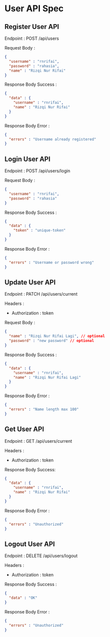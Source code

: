 # User API Spec

## Register User API

Endpoint :  POST /api/users 

Request Body :

```json
{
  "username" : "rnrifai",
  "password" : "rahasia",
  "name" : "Rizqi Nur Rifai"
}
```

Response Body Success :

```json
{
  "data" : {
    "username" : "rnrifai",
    "name" : "Rizqi Nur Rifai"
  }
}
```

Response Body Error : 

```json
{
  "errors" : "Username already registered"
}
```

## Login User API

Endpoint : POST /api/users/login

Request Body :

```json
{
  "username" : "rnrifai",
  "password" : "rahasia"
}
```

Response Body Success : 

```json
{
  "data" : {
    "token" : "unique-token"
  }
}
```

Response Body Error :

```json
{
  "errors" : "Username or password wrong"
}
```

## Update User API

Endpoint : PATCH /api/users/current

Headers :
- Authorization : token 

Request Body :

```json
{
  "name" : "Rizqi Nur Rifai Lagi", // optional
  "password" : "new password" // optional
}
```

Response Body Success : 

```json
{
  "data" : {
    "username" : "rnrifai",
    "name" : "Rizqi Nur Rifai Lagi"
  }
}
```

Response Body Error : 

```json
{
  "errors" : "Name length max 100"
}
```

## Get User API

Endpoint : GET /api/users/current

Headers :
- Authorization : token

Response Body Success:

```json
{
  "data" : {
    "username" : "rnrifai",
    "name" : "Rizqi Nur Rifai"
  }
}
```

Response Body Error : 

```json
{
  "errors" : "Unauthorized"
}
```

## Logout User API

Endpoint : DELETE /api/users/logout

Headers :
- Authorization : token

Response Body Success : 

```json
{
  "data" : "OK"
}
```

Response Body Error : 

```json
{
  "errors" : "Unauthorized"
}
```
